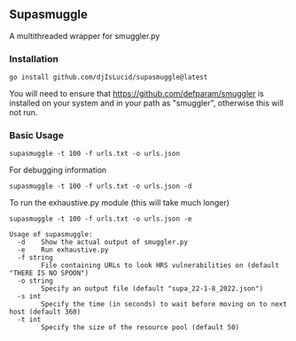 ## Supasmuggle
A multithreaded wrapper for smuggler.py

### Installation

`go install github.com/djIsLucid/supasmuggle@latest`

You will need to ensure that https://github.com/defparam/smuggler is installed on your system and in your path as "smuggler", otherwise this will not run.

### Basic Usage

`supasmuggle -t 100 -f urls.txt -o urls.json`

For debugging information

`supasmuggle -t 100 -f urls.txt -o urls.json -d`

To run the exhaustive.py module (this will take much longer)

`supasmuggle -t 100 -f urls.txt -o urls.json -e`


```
Usage of supasmuggle:
  -d	Show the actual output of smuggler.py
  -e	Run exhaustive.py
  -f string
    	File containing URLs to look HRS vulnerabilities on (default "THERE IS NO SPOON")
  -o string
    	Specify an output file (default "supa_22-1-8_2022.json")
  -s int
    	Specify the time (in seconds) to wait before moving on to next host (default 360)
  -t int
    	Specify the size of the resource pool (default 50)
```


